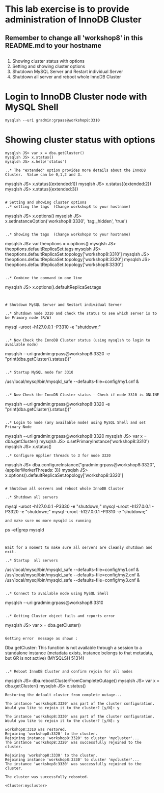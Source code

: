 # This lab exercise is to provide administration of InnoDB Cluster
## Remember to change all 'workshop8' in this README.md to your hostname
##
1. Showing cluster status with options
2. Setting and showing cluster options
3. Shutdown MySQL Server and Restart individual Server
4. Shutdown all server and reboot whole InnoDB Cluster


# Login to InnoDB Cluster node with MySQL Shell
```
mysqlsh --uri gradmin:grpass@workshop8:3310

```

# Showing cluster status with options

```
mysqlsh JS> var x = dba.getCluster()
mysqlsh JS> x.status()
mysqlsh JS> x.help('status')

..* The "extended" option provides more details about the InnoDB Cluster.  Value can be 0,1,2 and 3.

```
mysqlsh JS> x.status({extended:1})
mysqlsh JS> x.status({extended:2})
mysqlsh JS> x.status({extended:3})
```

# Setting and showing cluster options
..* setting the tags  (Change workshop8 to your hostname)
```
mysqlsh JS> x.options()
mysqlsh JS> x.setInstanceOption('workshop8:3330', 'tag:_hidden', 'true')
```

..* Showing the tags  (Change workshop8 to your hostname)
```
mysqlsh JS> var theoptions = x.options()
mysqlsh JS> theoptions.defaultReplicaSet.tags
mysqlsh JS> theoptions.defaultReplicaSet.topology['workshop8:3310']
mysqlsh JS> theoptions.defaultReplicaSet.topology['workshop8:3320']
mysqlsh JS> theoptions.defaultReplicaSet.topology['workshop8:3330']
```

..* Combine the command in one line
```
mysqlsh JS> x.options().defaultReplicaSet.tags

```


# Shutdown MySQL Server and Restart individual Server

..* Shutdown node 3310 and check the status to see which server is to be Primary node (R/W)

```
mysql -uroot -h127.0.0.1 -P3310 -e "shutdown;"
```

..* Now Check the InnoDB Cluster status (using mysqlsh to login to available node)
```
mysqlsh --uri gradmin:grpass@workshop8:3320 -e "print(dba.getCluster().status())"
```

..* Startup MySQL node for 3310 
```
/usr/local/mysql/bin/mysqld_safe --defaults-file=config/my1.cnf &
```

..* Now Check the InnoDB Cluster status - Check if node 3310 is ONLINE
```
mysqlsh --uri gradmin:grpass@workshop8:3320 -e "print(dba.getCluster().status())"
```

..* Login to node (any available node) using MySQL Shell and set Primary Node 
```
mysqlsh --uri gradmin:grpass@workshop8:3320
mysqlsh JS> var x = dba.getCluster()
mysqlsh JS> x.setPrimaryInstance('workshop8:3310')
mysqlsh JS> x.status()

```
..* Configure Applier threads to 3 for node 3320
```
mysqlsh JS> dba.configureInstance("gradmin:grpass@workshop8:3320", {applierWorkerThreads: 3})
mysqlsh JS> x.options().defaultReplicaSet.topology['workshop8:3320']

```

# Shutdown all servers and reboot whole InnoDB Cluster

..* Shutdown all servers
```
mysql -uroot -h127.0.0.1 -P3330 -e "shutdown;"
mysql -uroot -h127.0.0.1 -P3320 -e "shutdown;"
mysql -uroot -h127.0.0.1 -P3310 -e "shutdown;"
```
and make sure no more mysqld is running
```
ps -ef|grep mysqld
```


Wait for a moment to make sure all servers are cleanly shutdown and exit.

..* Startup  all servers

```
/usr/local/mysql/bin/mysqld_safe --defaults-file=config/my1.cnf &
/usr/local/mysql/bin/mysqld_safe --defaults-file=config/my2.cnf &
/usr/local/mysql/bin/mysqld_safe --defaults-file=config/my3.cnf &
```

..* Connect to available node using MySQL Shell
```
mysqlsh --uri gradmin:grpass@workshop8:3310
```

..* Getting Cluster object fails and reports error
```
mysqlsh JS> var x = dba.getCluster()
```

Getting error  message as shown :
```
Dba.getCluster: This function is not available through a session to a standalone instance (metadata exists, instance belongs to that metadata, but GR is not active) (MYSQLSH 51314)
```

..* Reboot InnoDB Cluster and confirm rejoin for all nodes
```
mysqlsh JS> dba.rebootClusterFromCompleteOutage()
mysqlsh JS> var x = dba.getCluster()
mysqlsh JS> x.status()
```
Restoring the default cluster from complete outage...

The instance 'workshop8:3320' was part of the cluster configuration.
Would you like to rejoin it to the cluster? [y/N]: y

The instance 'workshop8:3330' was part of the cluster configuration.
Would you like to rejoin it to the cluster? [y/N]: y

workshop8:3310 was restored.
Rejoining 'workshop8:3320' to the cluster.
Rejoining instance 'workshop8:3320' to cluster 'mycluster'...
The instance 'workshop8:3320' was successfully rejoined to the cluster.

Rejoining 'workshop8:3330' to the cluster.
Rejoining instance 'workshop8:3330' to cluster 'mycluster'...
The instance 'workshop8:3330' was successfully rejoined to the cluster.

The cluster was successfully rebooted.

<Cluster:mycluster>
```


